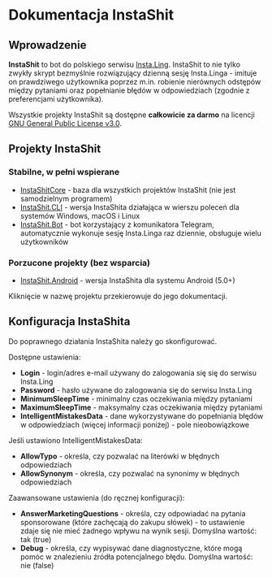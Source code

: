 # Dokumentacja InstaShit

## Wprowadzenie

**InstaShit** to bot do polskiego serwisu [Insta.Ling](https://instaling.pl). InstaShit to nie tylko zwykły skrypt bezmyślnie rozwiązujący dzienną sesję Insta.Linga - imituje on prawdziwego użytkownika poprzez m.in. robienie nierównych odstępów między pytaniami oraz popełnianie błędów w odpowiedziach (zgodnie z preferencjami użytkownika).

Wszystkie projekty InstaShit są dostępne **całkowicie za darmo** na licencji [GNU General Public License v3.0](https://www.gnu.org/licenses/gpl-3.0.en.html).

## Projekty InstaShit

### Stabilne, w pełni wspierane

* [InstaShitCore](InstaShitCore.md) - baza dla wszystkich projektów InstaShit (nie jest samodzielnym programem)
* [InstaShit.CLI](InstaShit.CLI.md) - wersja InstaShita działająca w wierszu poleceń dla systemów Windows, macOS i Linux
* [InstaShit.Bot](InstaShit.Bot.md) - bot korzystający z komunikatora Telegram, automatycznie wykonuje sesję Insta.Linga raz dziennie, obsługuje wielu użytkowników

### Porzucone projekty (bez wsparcia)

* [InstaShit.Android](InstaShit.Android.md) - wersja InstaShita dla systemu Android (5.0+)

Kliknięcie w nazwę projektu przekierowuje do jego dokumentacji.

## Konfiguracja InstaShita

Do poprawnego działania InstaShita należy go skonfigurować.

Dostępne ustawienia:

* **Login** - login/adres e-mail używany do zalogowania się się do serwisu Insta.Ling
* **Password** - hasło używane do zalogowania się do serwisu Insta.Ling
* **MinimumSleepTime** - minimalny czas oczekiwania między pytaniami
* **MaximumSleepTime** - maksymalny czas oczekiwania między pytaniami
* **IntelligentMistakesData** - dane wykorzystywane do popełniania błędów w odpowiedziach (więcej informacji poniżej) - pole nieobowiązkowe

Jeśli ustawiono IntelligentMistakesData:

* **AllowTypo** - określa, czy pozwalać na literówki w błędnych odpowiedziach
* **AllowSynonym** - określa, czy pozwalać na synonimy w błędnych odpowiedziach

Zaawansowane ustawienia (do ręcznej konfiguracji):

* **AnswerMarketingQuestions** - określa, czy odpowiadać na pytania sponsorowane (które zachęcają do zakupu słówek) - to ustawienie zdaje się nie mieć żadnego wpływu na wynik sesji. Domyślna wartość: tak (true)
* **Debug** - określa, czy wypisywać dane diagnostyczne, które mogą pomóc w znalezieniu źródła potencjalnego błędu. Domyślna wartość: nie (false)